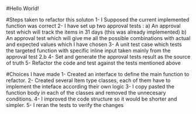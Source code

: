 #Hello World!

#Steps taken to refactor this soluton
1- I Supposed the current implemented function was correct
2- I have set up two approval tests : 
a) An approval test which will track the items in 31 days (this was already implemented)
b) An approval test which will give me all the possible combinations with actual and expected values which I have chosen
3- A unit test case which tests the targeted function with specific inline input taken mainly from the approval test 2.b
4- Set and generate the approval tests result as the source of truth
5- Refactor the code and test against the tests mentioned above

#Choices I have made
1- Created an interface to define the main function to refactor.
2- Created several Item type classes, each of them have to implement the inteface according their own logic
3- I copy pasted the function body in each of the classes and removed the unnecesary conditions.
4- I improved the code structure so it would be shorter and simpler.
5- I reran the tests to verify the changes
